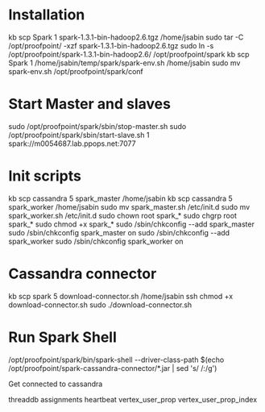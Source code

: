 # Installation
kb scp Spark 1 spark-1.3.1-bin-hadoop2.6.tgz /home/jsabin
sudo tar -C /opt/proofpoint/ -xzf spark-1.3.1-bin-hadoop2.6.tgz
sudo ln -s /opt/proofpoint/spark-1.3.1-bin-hadoop2.6/ /opt/proofpoint/spark
kb scp Spark 1 /home/jsabin/temp/spark/spark-env.sh /home/jsabin
sudo mv spark-env.sh /opt/proofpoint/spark/conf

# Start Master and slaves
sudo /opt/proofpoint/spark/sbin/stop-master.sh
sudo /opt/proofpoint/spark/sbin/start-slave.sh 1 spark://m0054687.lab.ppops.net:7077

# Init scripts
kb scp cassandra 5 spark_master /home/jsabin
kb scp cassandra 5 spark_worker /home/jsabin
sudo mv spark_master.sh /etc/init.d
sudo mv spark_worker.sh /etc/init.d
sudo chown root spark_*
sudo chgrp root spark_*
sudo chmod +x spark_*
sudo /sbin/chkconfig --add spark_master
sudo /sbin/chkconfig spark_master on
sudo /sbin/chkconfig --add spark_worker
sudo /sbin/chkconfig spark_worker on

# Cassandra connector
kb scp spark 5 download-connector.sh /home/jsabin
ssh chmod +x download-connector.sh
sudo ./download-connector.sh

# Run Spark Shell
/opt/proofpoint/spark/bin/spark-shell --driver-class-path $(echo /opt/proofpoint/spark-cassandra-connector/*.jar | sed 's/ /:/g')


Get connected to cassandra


threaddb 
assignments heartbeat vertex_user_prop vertex_user_prop_index
